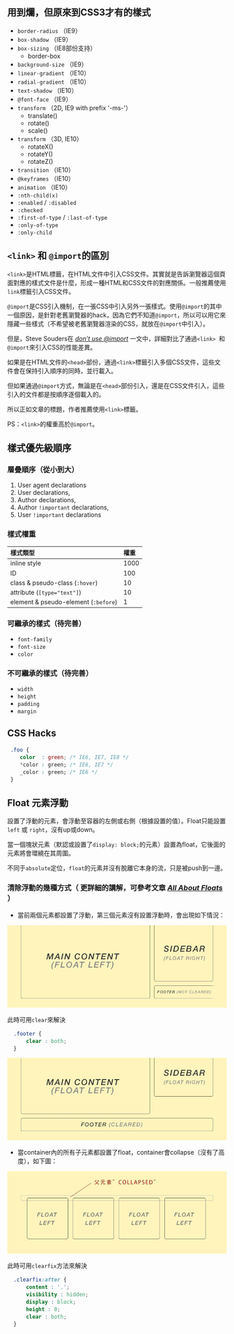 ## 用到爛，但原來到CSS3才有的樣式

  * ```border-radius```   （IE9）
  * ```box-shadow```      （IE9）
  * ```box-sizing```      （IE8部份支持）
    * border-box
  * ```background-size``` （IE9）
  * ```linear-gradient``` （IE10）
  * ```radial-gradient``` （IE10）
  * ```text-shadow```     （IE10）
  * ```@font-face```      （IE9）
  * ```transform```       （2D, IE9 with prefix '-ms-'）
    * translate()
    * rotate()
    * scale()
  * ```transform```       （3D, IE10）
    * rotateX()
    * rotateY()
    * rotateZ()
  * ```transition```      （IE10）
  * ```@keyframes```      （IE10）
  * ```animation```       （IE10）  
  * ```:nth-child(x)```
  * ```:enabled``` / ```:disabled```
  * ```:checked```  
  * ```:first-of-type``` / ```:last-of-type```
  * ```:only-of-type```
  * ```:only-child```
  

## ```<link>``` 和 ```@import```的區別

```<link>```是HTML標籤，在HTML文件中引入CSS文件。其實就是告訴瀏覽器這個頁面對應的樣式文件是什麼，形成一種HTML和CSS文件的對應關係。一般推薦使用```link```標籤引入CSS文件。 

```@import```是CSS引入機制，在一張CSS中引入另外一張樣式。使用```@import```的其中一個原因，是針對老舊瀏覽器的hack，因為它們不知道```@import```，所以可以用它來隱藏一些樣式（不希望被老舊瀏覽器渲染的CSS，就放在```@import```中引入）。

但是，Steve Souders在 [*don’t use @import*](http://www.stevesouders.com/blog/2009/04/09/dont-use-import/) 一文中，詳細對比了通過```<link>
```和```@import```來引入CSS的性能差異。

如果是在HTML文件的```<head>```部份，通過```<link>```標籤引入多個CSS文件，這些文件會在保持引入順序的同時，並行載入。

但如果通過```@import```方式，無論是在```<head>```部份引入，還是在CSS文件引入，這些引入的文件都是按順序逐個載入的。

所以正如文章的標題，作者推薦使用```<link>```標籤。

PS：```<link>```的權重高於```@import```。

## 樣式優先級順序

### 層疊順序（從小到大）
1. User agent declarations
2. User declarations,
3. Author declarations,
4. Author ```!important``` declarations,
5. User ```!important``` declarations

### 樣式權重

|              樣式類型                    |   權重    |
|:---------------------------------------|:----------|
|inline style                            | 1000      |
|ID                                      | 100       |
|class & pseudo-class (```:hover```)     | 10        |
|attribute (```[type="text"]```)         | 10        |
|element & pseudo-element (```:before```)| 1         | 

### 可繼承的樣式（待完善）
  * ```font-family```
  * ```font-size```
  * ```color```

### 不可繼承的樣式（待完善）
  * ```width```
  * ```height```
  * ```padding```
  * ```margin```

## CSS Hacks
```css
 .foo {
    color  : green; /* IE6, IE7, IE8 */
    *color : green; /* IE6, IE7 */
    _color : green; /* IE6 */
 }
```
## Float 元素浮動

設置了浮動的元素，會浮動至容器的左側或右側（根據設置的值）。Float只能設置```left``` 或 ```right```，沒有up或down。

當一個塊狀元素（默認或設置了```display: block;```的元素）設置為float，它後面的元素將會環繞在其周圍。

不同于```absolute```定位，```float```的元素并沒有脫離它本身的流，只是被push到一邊。

### 清除浮動的幾種方式（ 更詳細的講解，可參考文章 [*All About Floats*](https://css-tricks.com/all-about-floats/) ）

 * 當前兩個元素都設置了浮動，第三個元素沒有設置浮動時，會出現如下情況：

 ![float-not-cleared](https://github.com/levblanc/js-101/blob/master/img/float-not-cleared.jpg)
 
 此時可用```clear```來解決
 
 ```css
   .footer {
       clear : both;
   }
 ```
 ![float-not-cleared](https://github.com/levblanc/js-101/blob/master/img/float-cleared.jpg)
 
 * 當container內的所有子元素都設置了float，container會collapse（沒有了高度），如下圖：
 
 ![parent-collapsed](https://github.com/levblanc/js-101/blob/master/img/parent-collapsed.jpg)
 
  此時可用```clearfix```方法來解決
 
 ```css
   .clearfix:after {
       content : '.';
       visibility : hidden;
       display : block;
       height : 0;
       clear : both;
   }
 ```

